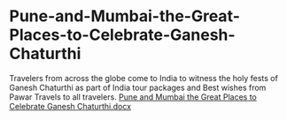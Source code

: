 # Pune-and-Mumbai-the-Great-Places-to-Celebrate-Ganesh-Chaturthi
 Travelers from across the globe come to India to witness the holy fests of Ganesh Chaturthi as part of India tour packages and Best wishes from Pawar Travels to all travelers.
[Pune and Mumbai the Great Places to Celebrate Ganesh Chaturthi.docx](https://github.com/pawartravel/Pune-and-Mumbai-the-Great-Places-to-Celebrate-Ganesh-Chaturthi/files/9488251/Pune.and.Mumbai.the.Great.Places.to.Celebrate.Ganesh.Chaturthi.docx)
